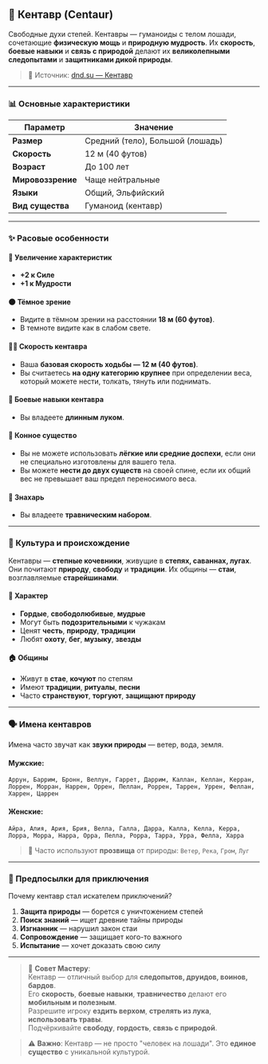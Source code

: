 ## 🏹 Кентавр (Centaur)

Свободные духи степей. Кентавры — гуманоиды с телом лошади, сочетающие **физическую мощь** и **природную мудрость**. Их **скорость**, **боевые навыки** и **связь с природой** делают их **великолепными следопытами** и **защитниками дикой природы**.

> 🔗 Источник: [dnd.su — Кентавр](https://dnd.su/race/173-centaur/)

---

### 📊 Основные характеристики

| Параметр | Значение |
|---------|--------|
| **Размер** | Средний (тело), Большой (лошадь) |
| **Скорость** | 12 м (40 футов) |
| **Возраст** | До 100 лет |
| **Мировоззрение** | Чаще нейтральные |
| **Языки** | Общий, Эльфийский |
| **Вид существа** | Гуманоид (кентавр) |

---

### ✨ Расовые особенности

#### 🧬 Увеличение характеристик
- **+2 к Силе**
- **+1 к Мудрости**

#### 🌑 Тёмное зрение
- Видите в тёмном зрении на расстоянии **18 м (60 футов)**.
- В темноте видите как в слабом свете.

#### 🏃‍♂️ Скорость кентавра
- Ваша **базовая скорость ходьбы — 12 м (40 футов)**.
- Вы считаетесь **на одну категорию крупнее** при определении веса, который можете нести, толкать, тянуть или поднимать.

#### 🏹 Боевые навыки кентавра
- Вы владеете **длинным луком**.

#### 🧠 Конное существо
- Вы не можете использовать **лёгкие или средние доспехи**, если они не специально изготовлены для вашего тела.
- Вы можете **нести до двух существ** на своей спине, если их общий вес не превышает ваш предел переносимого веса.

#### 🌿 Знахарь
- Вы владеете **травническим набором**.

---

### 🌾 Культура и происхождение

Кентавры — **степные кочевники**, живущие в **степях, саваннах, лугах**. Они почитают **природу**, **свободу** и **традиции**. Их общины — **стаи**, возглавляемые **старейшинами**.

#### 🧠 Характер
- **Гордые**, **свободолюбивые**, **мудрые**
- Могут быть **подозрительными** к чужакам
- Ценят **честь**, **природу**, **традиции**
- Любят **охоту**, **бег**, **музыку**, **звезды**

#### 🏠 Общины
- Живут в **стае**, **кочуют** по степям
- Имеют **традиции**, **ритуалы**, **песни**
- Часто **странствуют**, **торгуют**, **защищают природу**

---

### 🗣️ Имена кентавров

Имена часто звучат как **звуки природы** — ветер, вода, земля.

#### Мужские:
`Аррун, Баррим, Бронн, Веллун, Гаррет, Даррим, Каллан, Келлан, Керран, Лоррен, Морран, Наррен, Оррен, Пеллан, Роррен, Таррен, Уррен, Феллан, Харрен, Царрен`

#### Женские:
`Айра, Алия, Ария, Брия, Велла, Галла, Дарра, Калла, Келла, Керра, Лорра, Морра, Нарра, Орра, Пелла, Рорра, Тарра, Урра, Фелла, Харра`

> 📌 Часто используют **прозвища** от природы: `Ветер`, `Река`, `Гром`, `Луг`

---

### 🎯 Предпосылки для приключения

Почему кентавр стал искателем приключений?

1. **Защита природы** — борется с уничтожением степей
2. **Поиск знаний** — ищет древние тайны природы
3. **Изгнанник** — нарушил закон стаи
4. **Сопровождение** — защищает кого-то важного
5. **Испытание** — хочет доказать свою силу

---

> 📌 **Совет Мастеру**:  
> Кентавр — отличный выбор для **следопытов, друидов, воинов, бардов**.  
> Его **скорость**, **боевые навыки**, **травничество** делают его **мобильным и полезным**.  
> Разрешите игроку **ездить верхом**, **стрелять из лука**, **использовать травы**.  
> Подчёркивайте **свободу**, **гордость**, **связь с природой**.

> ⚠️ **Важно**: Кентавр — не просто "человек на лошади". Это **единое существо** с уникальной культурой.
